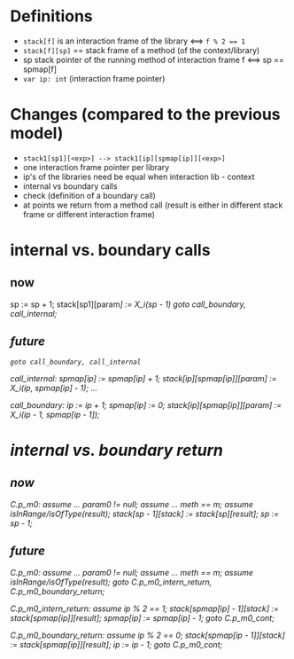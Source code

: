 Definitions
===========

 - `stack[f]` is an interaction frame of the library <==> `f % 2 == 1`
 - `stack[f][sp]` == stack frame of a method (of the context/library)
 - sp stack pointer of the running method of interaction frame f <==> sp == spmap[f]
 - `var ip: int` (interaction frame pointer)
 
 
Changes (compared to the previous model)
========================================
 
  - `stack1[sp1][<exp>] --> stack1[ip][spmap[ip]][<exp>]`
  - one interaction frame pointer per library
  - ip's of the libraries need be equal when interaction lib - context
  - internal vs boundary calls
  - check (definition of a boundary call)
  - at points we return from a method call (result is either in different stack frame or different interaction frame)
  
  
internal vs. boundary calls
===========================

now
---

  sp := sp + 1;
  stack[sp1][param<i>] := X_i(sp - 1)
  goto call_boundary, call_internal;
  

future
------

    goto call_boundary, call_internal

  call_internal:
    spmap[ip] := spmap[ip] + 1;
    stack[ip][spmap[ip]][param<i>] := X_i(ip, spmap[ip] - 1);
    ...

  call_boundary:
    ip := ip + 1;
    spmap[ip] := 0;
    stack[ip][spmap[ip]][param<i>] := X_i(ip - 1, spmap[ip - 1]);



internal vs. boundary return
=============================

now
----

  C.p_m0:
    assume ... param0 != null;
    assume ... meth == m;
    assume isInRange/isOfType(result);
    stack[sp - 1][stack<i>] := stack[sp][result];
    sp := sp - 1;


future
------

  C.p_m0:
    assume ... param0 != null;
    assume ... meth == m;
    assume isInRange/isOfType(result);
    goto C.p_m0_intern_return, C.p_m0_boundary_return;

  C.p_m0_intern_return:
    assume ip % 2 == 1;
    stack[spmap[ip] - 1][stack<i>] := stack[spmap[ip]][result];
    spmap[ip] := spmap[ip] - 1;
    goto C.p_m0_cont;

  C.p_m0_boundary_return:
    assume ip % 2 == 0;
    stack[spmap[ip - 1]][stack<i>] := stack[spmap[ip]][result];
    ip := ip - 1;
    goto C.p_m0_cont;